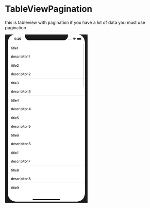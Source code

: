 # TableViewPagination
this is tableview with pagination if you have a lot of data you must use pagination

![marty-mcfly](https://github.com/mahdifarshid/TableViewPagination/blob/master/Screen%20Shot%202018-12-29%20at%205.35.44%20PM.png)


